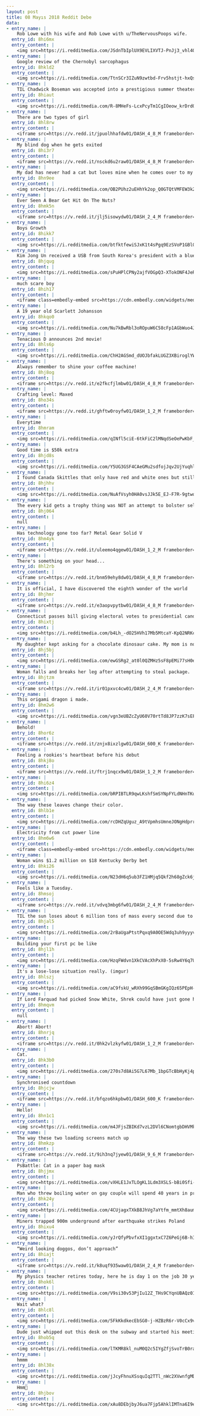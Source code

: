 ```yaml
---
layout: post
title: 08 Mayıs 2018 Reddit Debe
data:
- entry_name: |
    Rob Lowe with his wife and Rob Lowe with u/TheNervousPoops wife.
  entry_id: 8hi6mx
  entry_content: |
    <img src=https://i.redditmedia.com/JSdnTbIplUX9EVLIXVTJ-PnJj3_vhl4Quei9aLgOFRg.jpg?s=63b162710b8b03887de054a6b1c91064 frameborder=0>
- entry_name: |
    Google review of the Chernobyl sarcophagus
  entry_id: 8hkld2
  entry_content: |
    <img src=https://i.redditmedia.com/TtnSCr3IZuN9zwtbd-Frv5hstjt-hxQsQ80K8vk2fYQ.jpg?s=8f94b657b9506feec136dec426cd973b frameborder=0>
- entry_name: |
    TIL Chadwick Boseman was accepted into a prestigious summer theater program at Oxford University, but couldn't afford to go. He secured funding through a private benefactor, who turned out to be Denzel Washington. Over 20 yrs later Chadwick thanked him in person at the premiere of Black Panther.
  entry_id: 8hiaut
  entry_content: |
    <img src=https://i.redditmedia.com/R-8MHeFs-LcxPcyTm1CgIOeow_krDrdQnnjQIsDeLas.jpg?s=83b9e82d24bd4eb2f0e073061f8a7946 frameborder=0>
- entry_name: |
    There are two types of girl
  entry_id: 8hl8rw
  entry_content: |
    <iframe src=https://v.redd.it/jpuolhhafdw01/DASH_4_8_M frameborder=0></iframe>
- entry_name: |
    My blind dog when he gets exited
  entry_id: 8hi3r7
  entry_content: |
    <iframe src=https://v.redd.it/nsckd6u2raw01/DASH_4_8_M frameborder=0></iframe>
- entry_name: |
    My dad has never had a cat but loves mine when he comes over to my house. He found a kitten crying outside a couple days ago who prefers sleeping like this. I hope he keeps it...
  entry_id: 8hn9ee
  entry_content: |
    <img src=https://i.redditmedia.com/OB2PUhz2uEHhYk2op_Q0GTQtVMFEW3k2ggZK_m0gJP8.jpg?s=374e5898311f39bca1db8f1e5eea74e3 frameborder=0>
- entry_name: |
    Ever Seen A Bear Get Hit On The Nuts?
  entry_id: 8hmk5n
  entry_content: |
    <iframe src=https://v.redd.it/jlj5isowydw01/DASH_2_4_M frameborder=0></iframe>
- entry_name: |
    Boys Growth
  entry_id: 8hikk7
  entry_content: |
    <img src=https://i.redditmedia.com/btfktfewiSJxK1t4sPgq9EzSVoP1GBlGP67HPGDri8U.jpg?s=74ddf715d08604bf9f4c40179c368185 frameborder=0>
- entry_name: |
    Kim Jong Un received a USB from South Korea's president with a blueprint for connecting North Korea with the world.
  entry_id: 8hjqug
  entry_content: |
    <img src=https://i.redditmedia.com/sPuHPlCPNy2ajfVOGpQ3-XTokONF4JeRaAffXrSheOk.jpg?s=78aa408e9fbc72fa42b910d2bd0b7538 frameborder=0>
- entry_name: |
    much scare boy
  entry_id: 8hih17
  entry_content: |
    <iframe class=embedly-embed src=https://cdn.embedly.com/widgets/media.html?src=https%3A%2F%2Fgfycat.com%2Fifr%2FLividCandidEkaltadeta&url=https%3A%2F%2Fgfycat.com%2FLividCandidEkaltadeta&image=https%3A%2F%2Fthumbs.gfycat.com%2FLividCandidEkaltadeta-size_restricted.gif&key=522baf40bd3911e08d854040d3dc5c07&type=text%2Fhtml&schema=gfycat width=600 height=338 scrolling=no frameborder=0 allowfullscreen></iframe>
- entry_name: |
    A 19 year old Scarlett Johansson
  entry_id: 8hkqo0
  entry_content: |
    <img src=https://i.redditmedia.com/Nu7kBwRbl3oROpuW6C58cFp1AGbWuo4Jx9JGK_ioFJ0.jpg?s=ebafd28b2580d86252ea4bdf0cec2500 frameborder=0>
- entry_name: |
    Tenacious D announces 2nd movie!
  entry_id: 8hls6p
  entry_content: |
    <img src=https://i.redditmedia.com/ChH2AGSmd_dUOJbfakLUGZ3XBiroglYWkyQLj9I-kDU.jpg?s=1512995709635d8229a327bc4731e663 frameborder=0>
- entry_name: |
    Always remember to shine your coffee machine!
  entry_id: 8hj8og
  entry_content: |
    <iframe src=https://v.redd.it/e2fkcfjlmbw01/DASH_4_8_M frameborder=0></iframe>
- entry_name: |
    Crafting level: Maxed
  entry_id: 8ho34s
  entry_content: |
    <iframe src=https://v.redd.it/ghftw0royfw01/DASH_1_2_M frameborder=0></iframe>
- entry_name: |
    Everytime
  entry_id: 8hmram
  entry_content: |
    <img src=https://i.redditmedia.com/qINfl5ciE-6tkFiC2lMNqdSeOePwKbF_XU5-ONXh7xs.jpg?s=b743646ab919c6bed0af59475f38b7b3 frameborder=0>
- entry_name: |
    Good time is $50k extra
  entry_id: 8hjd8s
  entry_content: |
    <img src=https://i.redditmedia.com/Y5UG3GSF4CAeGMu2sdfojJqv2UjYuqhlT__Xhm1rr0Q.jpg?s=76e66768d40e229ce9a4594788fd4a41 frameborder=0>
- entry_name: |
    I found Canada Skittles that only have red and white ones but still have all the flavours.
  entry_id: 8hjhhv
  entry_content: |
    <img src=https://i.redditmedia.com/NuAfVsyh0HA0vsJJk5E_EJ-F7R-9gtwqwO4ekB8Tzbs.jpg?s=3cbab52ac3abe73e414f10945695418e frameborder=0>
- entry_name: |
    The every kid gets a trophy thing was NOT an attempt to bolster self esteem - it was an attempt to sell more trophies to more people
  entry_id: 8hj064
  entry_content: |
    null
- entry_name: |
    Has technology gone too far? Metal Gear Solid V
  entry_id: 8hm4yk
  entry_content: |
    <iframe src=https://v.redd.it/uleemo4qgew01/DASH_1_2_M frameborder=0></iframe>
- entry_name: |
    There's something on your head...
  entry_id: 8hl2rb
  entry_content: |
    <iframe src=https://v.redd.it/bnm59ehy8dw01/DASH_4_8_M frameborder=0></iframe>
- entry_name: |
    It is official, I have discovered the eighth wonder of the world
  entry_id: 8hjhmr
  entry_content: |
    <iframe src=https://v.redd.it/e3aopvpytbw01/DASH_4_8_M frameborder=0></iframe>
- entry_name: |
    Connecticut passes bill giving electoral votes to presidential candidate who wins popular vote
  entry_id: 8hixtj
  entry_content: |
    <img src=https://i.redditmedia.com/b4Lh_-dO25HVh17Mb5MtcaY-KpQ2NRKclGG-QHCi6v4.jpg?s=490623b8d9f9e87c721bf21450223ac2 frameborder=0>
- entry_name: |
    My daughter kept asking for a chocolate dinosaur cake. My mom is not a professional, but I think she delivered pretty well!
  entry_id: 8hj5bj
  entry_content: |
    <img src=https://i.redditmedia.com/ewGSRg2_at0l0QZMHz5sF8pEMi77sH0eoM-LbKOGBqk.jpg?s=d4a51a5df7ea94f457e6e3672e806e5a frameborder=0>
- entry_name: |
    Woman falls and breaks her leg after attempting to steal package.
  entry_id: 8hjtzm
  entry_content: |
    <iframe src=https://v.redd.it/ir01pxvc4cw01/DASH_2_4_M frameborder=0></iframe>
- entry_name: |
    This origami dragon i made.
  entry_id: 8hm2w6
  entry_content: |
    <img src=https://i.redditmedia.com/vgn3eUBZcZyU60V70rtTd8JP7zzK7sEFuPFCk5SNSbQ.jpg?s=1dafd8437a4b87243584d47fa942589a frameborder=0>
- entry_name: |
    Behold!
  entry_id: 8hor6z
  entry_content: |
    <iframe src=https://v.redd.it/znjx8ixzlgw01/DASH_600_K frameborder=0></iframe>
- entry_name: |
    Feeling a rookies's heartbeat before his debut
  entry_id: 8hkj8o
  entry_content: |
    <iframe src=https://v.redd.it/ftrj1nqcx9w01/DASH_1_2_M frameborder=0></iframe>
- entry_name: |
  entry_id: 8hi6z4
  entry_content: |
    <img src=https://i.redditmedia.com/bRPIBTLR9qwLKshfSmSYNpFYLdNHnTKuhfG70LRXj-o.jpg?s=147c1e8beed507b9a09b9ad819d99ca4 frameborder=0>
- entry_name: |
    The way these leaves change their color.
  entry_id: 8hlb1e
  entry_content: |
    <img src=https://i.redditmedia.com/rcDHZqUguz_A9tVpmhsUmneJONgHdprr5Itxc6ilCAs.jpg?s=79fd2ae13271df8795d99b250e50a840 frameborder=0>
- entry_name: |
    Electricity from cut power line
  entry_id: 8hm6w6
  entry_content: |
    <iframe class=embedly-embed src=https://cdn.embedly.com/widgets/media.html?src=https%3A%2F%2Fgfycat.com%2Fifr%2FSociablePerfectGermanshorthairedpointer&url=https%3A%2F%2Fgfycat.com%2Fsociableperfectgermanshorthairedpointer&image=https%3A%2F%2Fthumbs.gfycat.com%2FSociablePerfectGermanshorthairedpointer-size_restricted.gif&key=2aa3c4d5f3de4f5b9120b660ad850dc9&type=text%2Fhtml&schema=gfycat width=600 height=600 scrolling=no frameborder=0 allowfullscreen></iframe>
- entry_name: |
    Woman wins $1.2 million on $18 Kentucky Derby bet
  entry_id: 8hki26
  entry_content: |
    <img src=https://i.redditmedia.com/N23dH6q5ub3FZ1HMjq5Qkf2h68gZck6jm-pIxgndsuA.jpg?s=314807621859ffe8f4fd120121561a4a frameborder=0>
- entry_name: |
    Feels like a Tuesday.
  entry_id: 8hmsoj
  entry_content: |
    <iframe src=https://v.redd.it/vdvq3mbg6fw01/DASH_2_4_M frameborder=0></iframe>
- entry_name: |
    TIL the sun loses about 6 million tons of mass every second due to nuclear fusion and the solar wind. Despite losing that much material, it has only lost about 0.05% of it's original mass over the past 4.5 billion years.
  entry_id: 8hjal5
  entry_content: |
    <img src=https://i.redditmedia.com/2rBaUgaPtstPqxq9A0OE5Wdq3uh9yyyv-l_-C9BGoVM.jpg?s=0c5912b42ac5c659d290a78493b8931d frameborder=0>
- entry_name: |
    Building your first pc be like
  entry_id: 8hjl1h
  entry_content: |
    <img src=https://i.redditmedia.com/HzqFWdvn1XkCVAcXhPxX0-5sRw4Y6q7UnP52ePlfARs.png?s=596a1e6e1f8452df272e422478e19f27 frameborder=0>
- entry_name: |
    It's a lose-lose situation really. (imgur)
  entry_id: 8hlszj
  entry_content: |
    <img src=https://i.redditmedia.com/aC9fskU_wRXh99GqSBmGKgIQz65PEpH-R5lLe9Me1C4.jpg?s=904df0fc3e1fab102438940e742c03ad frameborder=0>
- entry_name: |
    If Lord Farquad had picked Snow White, Shrek could have just gone home and gotten her body off his dining room table. End of story.
  entry_id: 8hmqvm
  entry_content: |
    null
- entry_name: |
    Abort! Abort!
  entry_id: 8hnrjq
  entry_content: |
    <iframe src=https://v.redd.it/0hk2vlzkyfw01/DASH_1_2_M frameborder=0></iframe>
- entry_name: |
    Cat.
  entry_id: 8hk3b0
  entry_content: |
    <img src=https://i.redditmedia.com/270s7d8Ai5G7L67Mb_1bpGTcBbHyKj4paZvMmQJI1yE.jpg?s=46a6c529e2200a9e6b0b6677448913df frameborder=0>
- entry_name: |
    Synchronised countdown
  entry_id: 8hjcjw
  entry_content: |
    <iframe src=https://v.redd.it/bfqzo6hkpbw01/DASH_600_K frameborder=0></iframe>
- entry_name: |
    Hello!
  entry_id: 8hn1c1
  entry_content: |
    <img src=https://i.redditmedia.com/m4JFjsZBIKd7vzL2DVl6CNomtgbDHVMk0KhSnbjVAA8.jpg?s=66b8479139fb760f9a859ccb3515658b frameborder=0>
- entry_name: |
    The way these two loading screens match up
  entry_id: 8hmkzp
  entry_content: |
    <iframe src=https://v.redd.it/9ih3nq7jyew01/DASH_9_6_M frameborder=0></iframe>
- entry_name: |
    PsBattle: Cat in a paper bag mask
  entry_id: 8hjjmx
  entry_content: |
    <img src=https://i.redditmedia.com/vXHLE1JxTLOgKL1Ldm3XSLS-bBi0Sfi-Iwi8vj7klL8.jpg?s=0ef0055f98db755d660a4a3ed69f8ce8 frameborder=0>
- entry_name: |
    Man who threw boiling water on gay couple will spend 40 years in prison
  entry_id: 8hk24y
  entry_content: |
    <img src=https://i.redditmedia.com/4CUjagxTXkB8JhVg7aYtfm_mmtXh8aumHcm4uSwnvOI.jpg?s=6b36a6dbe88e6ba271df9f79c028d757 frameborder=0>
- entry_name: |
    Miners trapped 900m underground after earthquake strikes Poland
  entry_id: 8hixu4
  entry_content: |
    <img src=https://i.redditmedia.com/yJrQfyPbvfxXI1ggxtxC7Z6PeGj6B-hIFV0bOmPCZOg.jpg?s=33755377b7df0943d592855678e6212d frameborder=0>
- entry_name: |
    “Weird looking doggos, don’t approach”
  entry_id: 8hiajt
  entry_content: |
    <iframe src=https://v.redd.it/k8uqf935waw01/DASH_2_4_M frameborder=0></iframe>
- entry_name: |
    My physics teacher retires today, here he is day 1 on the job 30 years ago
  entry_id: 8hok6l
  entry_content: |
    <img src=https://i.redditmedia.com/V9si30v53PjIu12Z_THs9CYqnUBAQz01UWZpG775wW0.jpg?s=70dd421a0c7992e995c4a2e4cb6f555d frameborder=0>
- entry_name: |
    Wait what?
  entry_id: 8hlc8l
  entry_content: |
    <img src=https://i.redditmedia.com/5FkKkdkecEbSG0-j-HZBzR6r-V0cCx9vZYbkB02vuyc.jpg?s=c464091e6ae818808e3e82dad5811310 frameborder=0>
- entry_name: |
    Dude just whipped out this desk on the subway and started his meeting
  entry_id: 8hob5q
  entry_content: |
    <img src=https://i.redditmedia.com/lTKMR8kl_nuM0Q2c5IYgZfjSvoTrB0ra08lpfpz9KhA.jpg?s=055bffeaf8760c9437493a7b517e4772 frameborder=0>
- entry_name: |
    hmmm
  entry_id: 8hl38x
  entry_content: |
    <img src=https://i.redditmedia.com/jJcyFhnuXSsquIq2TTl_nWc2XVwnfgMDpn6MO5J0K7A.jpg?s=ceae980ec46b732dd5bba2577fb9a949 frameborder=0>
- entry_name: |
    Hmm🤔
  entry_id: 8hjbov
  entry_content: |
    <img src=https://i.redditmedia.com/xAu8DEbjbyJ6ua7Fjp5AhklIMTna6I9elwrsaJi3p_g.jpg?s=cfaffa7cd667175095c6f147ab3e498a frameborder=0>
---
```

